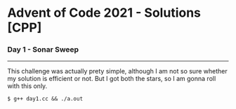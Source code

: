 # Advent of Code 2021 - Solutions [CPP]

### Day 1 - Sonar Sweep
---
This challenge was actually prety simple, although I am not so sure whether my solution is efficient or not. But I got both the stars, so I am gonna roll with this only.

```console
$ g++ day1.cc && ./a.out
```
